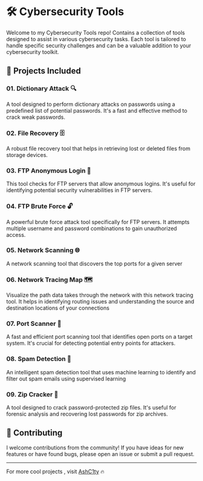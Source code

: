 # 🛠️ Cybersecurity Tools

Welcome to my Cybersecurity Tools repo! Contains a collection of tools designed to assist in various cybersecurity tasks. Each tool is tailored to handle specific security challenges and can be a valuable addition to your cybersecurity toolkit.

## 🌟 Projects Included

### 01. Dictionary Attack 🔍
A tool designed to perform dictionary attacks on passwords using a predefined list of potential passwords. It's a fast and effective method to crack weak passwords.

### 02. File Recovery 🗄️
A robust file recovery tool that helps in retrieving lost or deleted files from storage devices.

### 03. FTP Anonymous Login 🚪
This tool checks for FTP servers that allow anonymous logins. It's useful for identifying potential security vulnerabilities in FTP servers.

### 04. FTP Brute Force 🔓
A powerful brute force attack tool specifically for FTP servers. It attempts multiple username and password combinations to gain unauthorized access.

### 05. Network Scanning 🌐
A network scanning tool that discovers the top ports for a given server

### 06. Network Tracing Map 🗺️
Visualize the path data takes through the network with this network tracing tool. It helps in identifying routing issues and understanding the source and destination locations of your connections

### 07. Port Scanner 📡
A fast and efficient port scanning tool that identifies open ports on a target system. It's crucial for detecting potential entry points for attackers.

### 08. Spam Detection 📧
An intelligent spam detection tool that uses machine learning to identify and filter out spam emails using supervised learning

### 09. Zip Cracker 🔐
A tool designed to crack password-protected zip files. It's useful for forensic analysis and recovering lost passwords for zip archives.

## 🤝 Contributing

I welcome contributions from the community! If you have ideas for new features or have found bugs, please open an issue or submit a pull request.

---
For more cool projects , visit [AshC1ty](https://github.com/AshC1ty) 🔥
